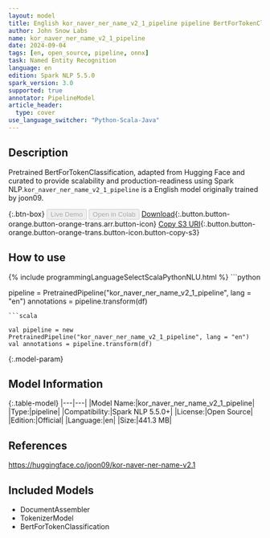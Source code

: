 ```yaml
---
layout: model
title: English kor_naver_ner_name_v2_1_pipeline pipeline BertForTokenClassification from joon09
author: John Snow Labs
name: kor_naver_ner_name_v2_1_pipeline
date: 2024-09-04
tags: [en, open_source, pipeline, onnx]
task: Named Entity Recognition
language: en
edition: Spark NLP 5.5.0
spark_version: 3.0
supported: true
annotator: PipelineModel
article_header:
  type: cover
use_language_switcher: "Python-Scala-Java"
---
```


## Description

Pretrained BertForTokenClassification, adapted from Hugging Face and curated to provide scalability and production-readiness using Spark NLP.`kor_naver_ner_name_v2_1_pipeline` is a English model originally trained by joon09.

{:.btn-box}
<button class="button button-orange" disabled>Live Demo</button>
<button class="button button-orange" disabled>Open in Colab</button>
[Download](https://s3.amazonaws.com/auxdata.johnsnowlabs.com/public/models/kor_naver_ner_name_v2_1_pipeline_en_5.5.0_3.0_1725449625842.zip){:.button.button-orange.button-orange-trans.arr.button-icon}
[Copy S3 URI](s3://auxdata.johnsnowlabs.com/public/models/kor_naver_ner_name_v2_1_pipeline_en_5.5.0_3.0_1725449625842.zip){:.button.button-orange.button-orange-trans.button-icon.button-copy-s3}

## How to use



<div class="tabs-box" markdown="1">
{% include programmingLanguageSelectScalaPythonNLU.html %}
```python

pipeline = PretrainedPipeline("kor_naver_ner_name_v2_1_pipeline", lang = "en")
annotations =  pipeline.transform(df)   

```
```scala

val pipeline = new PretrainedPipeline("kor_naver_ner_name_v2_1_pipeline", lang = "en")
val annotations = pipeline.transform(df)

```
</div>

{:.model-param}
## Model Information

{:.table-model}
|---|---|
|Model Name:|kor_naver_ner_name_v2_1_pipeline|
|Type:|pipeline|
|Compatibility:|Spark NLP 5.5.0+|
|License:|Open Source|
|Edition:|Official|
|Language:|en|
|Size:|441.3 MB|

## References

https://huggingface.co/joon09/kor-naver-ner-name-v2.1

## Included Models

- DocumentAssembler
- TokenizerModel
- BertForTokenClassification